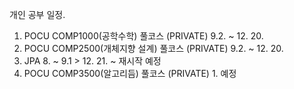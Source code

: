 개인 공부 일정.

  1. POCU COMP1000(공학수학) 풀코스 (PRIVATE) 9.2. ~ 12. 20.
  2. POCU COMP2500(개체지향 설계) 풀코스 (PRIVATE) 9.2. ~ 12. 20.
  3. JPA 8. ~ 9.1   >  12. 21. ~ 재시작 예정
  4. POCU COMP3500(알고리듬) 풀코스 (PRIVATE) 1. 예정
